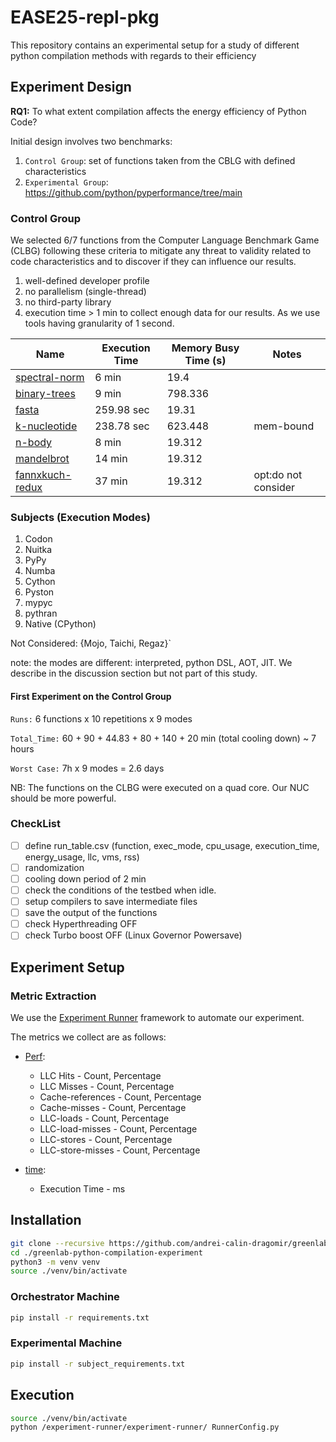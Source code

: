 # EASE25-repl-pkg
This repository contains an experimental setup for a study of different python compilation methods with regards to their efficiency

## Experiment Design

**RQ1:** To what extent compilation affects the energy efficiency of Python Code?

Initial design involves two benchmarks:
1. `Control Group`: set of functions taken from the CBLG with defined characteristics
2. `Experimental Group`:  https://github.com/python/pyperformance/tree/main

### Control Group

We selected 6/7 functions from the Computer Language Benchmark Game (CLBG) following these criteria to mitigate any threat to validity related to code characteristics and to discover if they can influence our results.

1. well-defined developer profile
2. no parallelism (single-thread) 
3. no third-party library
4. execution time > 1 min to collect enough data for our results. As we use tools having granularity of 1 second.

| Name                                                                                                                | Execution Time | Memory Busy Time (s) | Notes               |
| ------------------------------------------------------------------------------------------------------------------- | -------------- | -------------------- | ------------------- |
| [spectral-norm](https://benchmarksgame-team.pages.debian.net/benchmarksgame/program/spectralnorm-python3-8.html)    | 6 min          | 19.4                 |                     |
| [binary-trees](https://benchmarksgame-team.pages.debian.net/benchmarksgame/program/binarytrees-python3-8.html)      | 9 min          | 798.336              |                     |
| [fasta](https://benchmarksgame-team.pages.debian.net/benchmarksgame/program/fasta-python3-8.html)                   | 259.98 sec     | 19.31                |                     |
| [k-nucleotide](https://benchmarksgame-team.pages.debian.net/benchmarksgame/program/knucleotide-python3-8.html)      | 238.78 sec     | 623.448              | mem-bound           |
| [n-body](https://benchmarksgame-team.pages.debian.net/benchmarksgame/program/nbody-python3-8.html)                  | 8 min          | 19.312               |                     |
| [mandelbrot](https://benchmarksgame-team.pages.debian.net/benchmarksgame/program/mandelbrot-python3-3.html)         | 14 min         | 19.312               |                     |
| [fannxkuch-redux](https://benchmarksgame-team.pages.debian.net/benchmarksgame/program/fannkuchredux-python3-8.html) | 37 min         | 19.312               | opt:do not consider |

### Subjects (Execution Modes)

1. Codon
2. Nuitka
3. PyPy
4. Numba
5. Cython
6. Pyston
7. mypyc
8. pythran
9. Native (CPython)

Not Considered: {Mojo, Taichi, Regaz}`

note: the modes are different: interpreted, python DSL, AOT, JIT. We describe in the discussion section but not part of this study.

#### First Experiment on the Control Group

`Runs:` 6 functions x 10 repetitions x 9 modes

`Total_Time:` 60 + 90 + 44.83 + 80 + 140 + 20 min (total cooling down) ~ 7 hours 

`Worst Case:` 7h x 9 modes = 2.6 days

NB: The functions on the CLBG were executed on a quad core. Our NUC should be more powerful.

### CheckList 

- [ ] define run_table.csv (function, exec_mode, cpu_usage, execution_time, energy_usage, llc, vms, rss)
- [ ] randomization
- [ ] cooling down period of 2 min
- [ ] check the conditions of the testbed when idle.
- [ ] setup compilers to save intermediate files
- [ ] save the output of the functions
- [ ] check Hyperthreading OFF
- [ ] check Turbo boost OFF (Linux Governor Powersave)

## Experiment Setup

### Metric Extraction

We use the [Experiment Runner](https://github.com/S2-group/experiment-runner) framework to automate our experiment.

The metrics we collect are as follows:
- [Perf](https://perfwiki.github.io/main/):
    - LLC Hits - Count, Percentage
    - LLC Misses - Count, Percentage
    - Cache-references - Count, Percentage
    - Cache-misses - Count, Percentage
    - LLC-loads - Count, Percentage
    - LLC-load-misses - Count, Percentage
    - LLC-stores - Count, Percentage
    - LLC-store-misses - Count, Percentage

- [time](https://docs.python.org/3/library/time.html):
    - Execution Time - ms

## Installation

```bash
git clone --recursive https://github.com/andrei-calin-dragomir/greenlab-python-compilation-experiment.git
cd ./greenlab-python-compilation-experiment
python3 -m venv venv
source ./venv/bin/activate
```

### Orchestrator Machine
```bash
pip install -r requirements.txt
```

### Experimental Machine
```bash
pip install -r subject_requirements.txt
```

## Execution

```bash
source ./venv/bin/activate
python /experiment-runner/experiment-runner/ RunnerConfig.py
```

